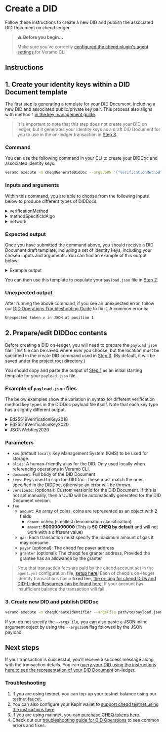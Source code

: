 # Create a DID

Follow these instructions to create a new DID and publish the associated DID Document on cheqd ledger.

> ⚠️ **Before you begin...**
>
> Make sure you've correctly [configured the cheqd plugin's agent settings](../../guides/software-development-kits-sdks/veramo-sdk-for-cheqd/setup-cli.md) for Veramo CLI

## Instructions

## 1. Create your identity keys within a DID Document template

The first step is generating a template for your DID Document, including a new DID and associated public/private key pair. This process also aligns with method 1 [in the key management guide](identity-key-handling.md).

> It is important to note that this step does not create your DID on ledger, but it generates your identity keys as a draft DID Document for you to use in the on-ledger transaction in [Step 3](#3-create-new-did-and-publish-diddoc).

### Command

You can use the following command in your CLI to create your DIDDoc and associated identity keys:

```bash
veramo execute -m cheqdGenerateDidDoc --argsJSON '{"verificationMethod": "<exampleVerificationMethod>", "methodSpecificIdAlgo": "<exampleAlgo>", "network": "exampleNetwork"}'
```

### Inputs and arguments

Within this command, you are able to choose from the following inputs below to produce different types of DIDDocs:

<details>

<summary>verificationMethod</summary>

* Ed25519VerificationKey2020
* JsonWebKey2020
* Ed25519VerificationKey2018

</details>

<details>

<summary>methodSpecificIdAlgo</summary>

* base58btc
* uuid

</details>

<details>

<summary>network</summary>

* mainnet
* testnet

</details>

### Expected output

Once you have submitted the command above, you should receive a DID Document draft template, including a set of identity keys, including your chosen inputs and arguments. You can find an example of this output below:

<details>

<summary>Example output</summary>

```json
Method:  cheqdGenerateDidDoc

Arguments:  {
  "argsObj": {
    "verificationMethod": "Ed25519VerificationKey2020",
    "methodSpecificIdAlgo": "base58btc",
    "methodSpecificIdLength": 16,
    "network": "testnet"
  }
}

Result : {
  "didDoc": {
    "context": [],
    "id": "did:cheqd:testnet:e43f36e4-9fa6-40a4-a8f9-7f7b49eb44db",
    "controller": [
      "did:cheqd:testnet:e43f36e4-9fa6-40a4-a8f9-7f7b49eb44db"
    ],
    "authentication": [
      "did:cheqd:testnet:e43f36e4-9fa6-40a4-a8f9-7f7b49eb44db#key-1"
    ],
    "assertionMethod": [],
    "capabilityInvocation": [],
    "capabilityDelegation": [],
    "keyAgreement": [],
    "alsoKnownAs": [],
    "verificationMethod": [
      {
        "id": "did:cheqd:testnet:e43f36e4-9fa6-40a4-a8f9-7f7b49eb44db#key-1",
        "type": "Ed25519VerificationKey2020",
        "controller": "did:cheqd:testnet:e43f36e4-9fa6-40a4-a8f9-7f7b49eb44db",
        "publicKeyMultibase": "z2yJuNbhoUpRn7ypAugSLzkCc8QEw146RJ8DD3jzCZQ6A",
        "publicKeyJwk": []
      }
    ],
    "service": []
  },
  "keys": {
    "publicKeyHex": "XXXX",
    "privateKeyHex": "XXXXXXXX",
    "kid": "XXXX",
    "type": "Ed25519"
  }
}
```

</details>

You can then use this template to populate your `payload.json` file in [Step 2](#2-prepareedit-diddoc-contents).

### Unexpected output

After running the above command, if you see an unexpected error, follow our [DID Operations Troubleshooting Guide](did-operations-troubleshooting.md) to fix it. A common error is:

```bash
Unexpected token v in JSON at position 1
```

## 2. Prepare/edit DIDDoc contents

Before creating a DID on-ledger, you will need to prepare the `payload.json` file. This file can be saved where ever you choose, but the location must be specified in the create DID command used in [Step 3](#3-create-new-did-and-publish-diddoc). (By default, it will be saved under the project root directory.)

You should copy and paste the output of [Step 1](#1-create-your-identity-keys-within-a-did-document-template) as an initial starting template for your `payload.json` file.

### Example of `payload.json` files

The below examples show the variation in syntax for different verification method key types in the DIDDoc payload file itself. Note that each key type has a slightly different output.

<details>

<summary>Ed25519VerificationKey2018</summary>

```json
{
  "kms": "local",
  "alias": "Veramo specific name of your DIDDoc",
  "document": {
    "context": [],
    "id": "did:cheqd:testnet:<uniqueId>",
    "controller": [
      "did:cheqd:testnet:<uniqueId>"
    ],
    "verificationMethod": [{
        "id": "did:cheqd:testnet:<uniqueId>#key-1",
        "type": "Ed25519VerificationKey2018",
        "controller": "did:cheqd:testnet:<uniqueId>",
        "publicKeyBase58": "H3C2AVvLMv6gmMNam3uVAjZpfkcJCwDwnZn6z3wXmqPV"     
    }],
    "authentication": [
      "did:cheqd:testnet:<uniqueId>#key-1"
    ],
    "assertionMethod": [],
    "capabilityInvocation": [],
    "capabilityDelegation": [],
    "keyAgreement": [],
    "alsoKnownAs": [],
    "service": []
  },
  "keys": [{
    "publicKeyHex": "<public_key_in_hex_encoding>",
    "privateKeyHex": "<private_key_in_hex_encoding>",
    "kid": "<equal_to_public_key_hex>",
    "type": "Ed25519"
    // add additional key(s) if required
  }],
  "versionId": [
    "<uuid>" // optional
    ],
  "fee": {
    "amount": [{
      "denom": "ncheq",
      "amount": "50000000000"
      }],
    "gas": "400000",
    "payer": "cheqd1rnr5jrt4exl0samwj0yegv99jeskl0hsxmcz96"
  }
}
```

</details>

<details>

<summary>Ed25519VerificationKey2020</summary>

```json
{
  "kms": "local",
  "alias": "Veramo specific name of your DIDDoc",
  "document": {
    "context": [],
    "id": "did:cheqd:testnet:<uniqueId>",
    "controller": [
      "did:cheqd:testnet:<uniqueId>"
    ],
    "verificationMethod": [{
        "id": "did:cheqd:testnet:<uniqueId>#key-1",
        "type": "Ed25519VerificationKey2018",
        "controller": "did:cheqd:testnet:<uniqueId>",
        "publicKeyBase": "z2yJuNbhoUpRn7ypAugSLzkCc8QEw146RJ8DD3jzCZQ6A"     
    }],
    "authentication": [
      "did:cheqd:testnet:<uniqueId>#key-1"
    ],
    "assertionMethod": [],
    "capabilityInvocation": [],
    "capabilityDelegation": [],
    "keyAgreement": [],
    "alsoKnownAs": [],
    "service": []
  },
  "keys": [{
    "publicKeyHex": "<public_key_in_hex_encoding>",
    "privateKeyHex": "<private_key_in_hex_encoding>",
    "kid": "<equal_to_public_key_hex>",
    "type": "Ed25519"
    // add additional key(s) if required
  }],
  "versionId": [
    "<uuid>" // optional
    ],
  "fee": {
    "amount": [{
      "denom": "ncheq",
      "amount": "50000000000"
      }],
    "gas": "400000",
    "payer": "cheqd1rnr5jrt4exl0samwj0yegv99jeskl0hsxmcz96"
  }
}
```

</details>

<details>

<summary>JSONWebKey2020</summary>

```json
{
  "kms": "local",
  "alias": "Veramo specific name of your DIDDoc",
  "document": {
    "context": [],
    "id": "did:cheqd:testnet:<uniqueId>",
    "controller": [
      "did:cheqd:testnet:<uniqueId>"
    ],
    "verificationMethod": [{
        "id": "did:cheqd:testnet:<uniqueId>#key-1",
        "type": "JsonWebKey2020",
        "controller": "did:cheqd:testnet:<uniqueId>",
        "publicKeyJwk": {
          "kty": "OKP", // external (property name)
          "crv": "Ed25519", // external (property name)
          "x": "VCpo2LMLhn6iWku8MKvSLg2ZAoC-nlOyPVQaO3FxVeQ" // external (property name)
        }
    }],
    "authentication": [
      "did:cheqd:testnet:<uniqueId>#key-1"
    ],
    "assertionMethod": [],
    "capabilityInvocation": [],
    "capabilityDelegation": [],
    "keyAgreement": [],
    "alsoKnownAs": [],
    "service": []
  },
  "keys": [{
    "publicKeyHex": "<public_key_in_hex_encoding>",
    "privateKeyHex": "<private_key_in_hex_encoding>",
    "kid": "<equal_to_public_key_hex>",
    "type": "Ed25519"
    // add additional key(s) if required
  }],
  "versionId": [
    "<uuid>" // optional
    ],
  "fee": {
    "amount": [{
      "denom": "ncheq",
      "amount": "50000000000"
      }],
    "gas": "400000",
    "payer": "cheqd1rnr5jrt4exl0samwj0yegv99jeskl0hsxmcz96"
  }
}
```

</details>

### Parameters

* `kms` (default `local`): Key Management System (KMS) to be used for storage.
* `alias`: A human-friendly alias for the DID. Only used locally when referencing operations in Veramo CLI.
* `document`: Full body of the DID Document
* `keys`: Keys used to sign the DIDDoc. These must match the ones specified in the DIDDoc, otherwise an error will be thrown.
* `versionId`: (optional): Custom versionId for the DID Document. If this is not set manually, then a UUID will be automatically generated for the DID Document version.
* `fee`&#x20;
  * `amount`: An array of coins, coins are represented as an object with 2 fields
    * `denom`: ncheq (smallest denomination classification)
    * `amount`: **50000000000** (This is **50 CHEQ by default** and will not work with a different value)
  * `gas`: Each transaction must specify the maximum amount of gas it may consume.
  * `payer` (optional): The cheqd fee payer address
  * `granter` (optional): The cheqd fee granter address, Provided the grantee has an allowance by the granter

> Note that transaction fees are paid by the cheqd account set in the `agent.yml` configuration file, [setup here](../../guides/software-development-kits-sdks/veramo-sdk-for-cheqd/setup-cli.md). Each of cheqd's on-ledger identity transactions has a **fixed fee,** [the pricing for cheqd DIDs and DID-Linked Resources can be found here](https://docs.cheqd.io/node/architecture/adr-list/adr-005-genesis-parameters#cheqd-module-did-module). If your account has insufficient balance the transaction will fail.

### 3. Create new DID and publish DIDDoc

```bash
veramo execute -m cheqdCreateIdentifier --argsFile path/to/payload.json
```

If you do not specify the `--argsFile`, you can also paste a JSON inline argument object by using the `--argsJSON` flag followed by the JSON payload.

## Next steps

If your transaction is successful, you'll receive a success message along with the transaction details. You can [query your DID using the instructions here to see the representation of your DID Document](query-did.md) on-ledger.&#x20;

### Troubleshooting

1. If you are using testnet, you can top-up your testnet balance using our [testnet faucet](https://testnet-faucet.cheqd.io/).
2. You can also configure your Keplr wallet to [support cheqd testnet using the instructions here](https://docs.cheqd.io/identity/guides/software-development-kits-sdks/veramo-sdk-for-cheqd/setup-cli#2.5.-add-cheqd-testnet-to-your-keplr-wallet).
3. If you are using mainnet, you can [purchase CHEQ tokens here](https://cheqd.io/buy).
4. Check out our [troubleshooting guide for DID Operations](did-operations-troubleshooting.md) to see common errors and fixes.
